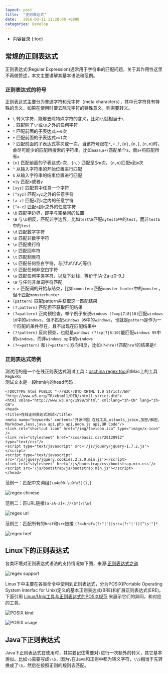 ```yaml
---
layout: post
title:  "正则表达式"
date:   2016-03-11 11:28:00 +0800
categories: Develop
---
```

* 内容目录
{:toc}



## 常规的正则表达式

正则表达式(Regular Expression)通常用于字符串的匹配问题，关于其作用性这里不再做赘述，本文主要讲解其基本语法和范例。

### 正则表达式的符号

正则表达式主要分为普通字符和元字符（meta characters），其中元字符具有特殊的含义，如果在使用时要去除元字符的特殊意义，则需要转义。

+ `\` 转义字符，能够去除特殊字符的含义，比如`\\`就相当于`\`
+ `.` 匹配除了`\r`或`\n`之外的任何字符
+ `*` 匹配前面的子表达式`>=0`次
+ `+` 匹配前面的子表达式`>=1`次
+ `?` 匹配前面的子表达式零次或一次，当该符号跟在`*,+,?,{n},{n,},{n,m}`时，会尽可能少的匹配所搜索的字符串。比如`aaaa`,`a+?`匹配单个`a`，而`a+`将匹配所有`a`
+ `{n}` 匹配前面的子表达式`n`次，`{n,}` 匹配至少`n`次，`{n,m}`匹配`n`到`m`次
+ `^` 从输入字符串的开始位置进行匹配
+ `$` 从输入字符串的结束位置进行匹配
+ `x|y` 匹配`x`或者`y`
+ `[xyz]` 匹配其中任意一个字符
+ `[^xyz]` 匹配`xyz`之外的任意字符
+ `[a-z]` 匹配`a`到`z`之内的任意字符
+ `[^a-z]` 匹配`a`到`z`之外的任意字符
+ `\b` 匹配字边界，即字与空格间的位置
+ `\B` 与`\b`相反，匹配非字边界，比如`test\B`匹配`mytestb`中的`test`，而非`testb`中的`test`
+ `\d` 匹配数字字符
+ `\D` 匹配非数字字符
+ `\n` 匹配换行符
+ `\r` 匹配回车符
+ `\t` 匹配制表符
+ `\s` 匹配任何空白字符，与[\f\n\r\t\v]等价
+ `\S` 匹配任何非空白字符
+ `\w` 匹配任何字类字符，以及下划线，等价于[A-Za-z0-9_]
+ `\W` 与任何非单词字符匹配
+ `< >` 匹配词的开始与结束，比如`<monster>`匹配`monster hunter`中的`monster`，但不匹配`monsterhunter`
+ `(pattern)` 匹配pattern并获取这一匹配结果
+ `(?:pattern)` 匹配但不获取匹配结果
+ `(?=pattern)` 正向预检查，举个例子来说`windows (?=xp|7|8|10)`匹配`windows 10`中的`windows`，但不匹配`windows 95`中的`windows`，也就是`pattern`是作为一个匹配的条件存在，且不出现在匹配结果中
+ `(?!pattern)` 反向预查，也就是`windows (?!xp|7|8|10)`能匹配`windows 95`中的`windows`，而非`windows xp`中的`windows`
+ `(?<=pattern)` 和`(?=pattern)`方向相反，比如`(?=hre)f`匹配`href`的结果是`f`

### 正则表达式范例

测试用的是一个在线正则表达式测试工具：[oschina regex tool](http://tool.oschina.net/regex/)和Mac上的工具`RegExRx`  
测试文本是一段html内的head代码：

	<!DOCTYPE html PUBLIC "-//W3C//DTD XHTML 1.0 Strict//EN" "http://www.w3.org/TR/xhtml1/DTD/xhtml1-strict.dtd">
	<html xmlns="http://www.w3.org/1999/xhtml" xml:lang="zh-CN" lang="zh-CN"> 
	<head> 
	<title>在线正则表达式测试</title> 
	<meta name="keywords" content="开源中国 在线工具,ostools,jsbin,加密/解密，Markdown,less,java api,php api,node.js api,QR Code"/>
	<link rel="shortcut icon" href="/img/favicon.ico" type="image/x-icon" /> 
	<link rel="stylesheet" href="/css/basic.css?20120912" type="text/css"/> 
	<script type="text/javascript" src='/js/jquery/jquery-1.7.2.js'></script>
	<script type="text/javascript" src='/js/jquery/jquery.cookies.2.2.0.min.js'></script>
	<link rel="stylesheet" href='/js/bootstrap/css/bootstrap.min.css'/>
	<script src='/js/bootstrap/js/bootstrap.min.js'></script>
	</head>

范例一：匹配中文词组`[\u4e00-\u9fa5]{1,}`

![regex chinese]({{site.baseurl}}/pics/regex_chinese.png)

范例二：匹URL链接`[a-zA-z]+://\S*(/|\w)`

![regex url]({{site.baseurl}}/pics/regex_url.png)

范例三：匹配所有的`href`和`src`链接 `(?<=href=(?:"|')|src=(?:"|'))[^\s'"]*` 

![regex href]({{site.baseurl}}/pics/regex_href.png)

## Linux下的正则表达式

各类环境对正则表达式语法的支持情况如下图，来源:[正则表达式之道](http://net.pku.edu.cn/~yhf/tutorial/tao_regexps_zh.html)

![regex support]({{site.baseurl}}/pics/regex_support.png)

Linux下中主要在各类命令中使用到正则表达式，分为POSIX(Portable Operating System Interfac for Unix)定义的基本正则表达式(BRE)和扩展正则表达式(ERE)。下面引用 [Linux/Unix工具与正则表达式的POSIX规范](http://www.infoq.com/cn/news/2011/07/regular-expressions-6-POSIX) 来展示它们的异同，和对应的工具。

![POSIX kind]({{site.baseurl}}/pics/POSIX_KIND.png)

![POSIX usage]({{site.baseurl}}/pics/POSIX_USAGE.png)

## Java下正则表达式

Java下正则表达式在使用时，其实要记住需要对`\`进行一次额外的转义，其它基本类似。比如`\S`需要写成`\\S`，因为`\`在Java和正则中都为转义字符，`\\S`相当于先转换成了`\S`，然后在按照正则的规则去匹配。